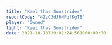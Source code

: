 ```yaml
---
title: "Kael'thas Sunstrider"
reportCode: "4ZzC3dJ6NPqfKgTB"
player: "Öwned"
fight: "Kael'thas Sunstrider"
date: 2021-10-18T19:02:24.561000+00:00
---
```

